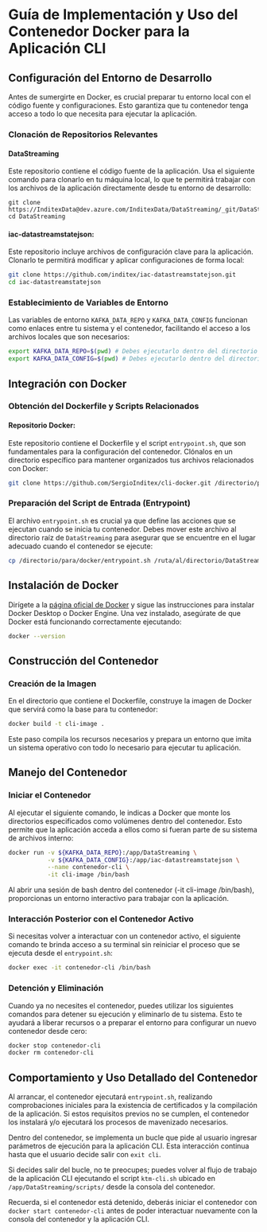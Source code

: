 # Guía de Implementación y Uso del Contenedor Docker para la Aplicación CLI

## Configuración del Entorno de Desarrollo

Antes de sumergirte en Docker, es crucial preparar tu entorno local con el código fuente y configuraciones. Esto garantiza que tu contenedor tenga acceso a todo lo que necesita para ejecutar la aplicación.

### Clonación de Repositorios Relevantes

#### DataStreaming
Este repositorio contiene el código fuente de la aplicación. Usa el siguiente comando para clonarlo en tu máquina local, lo que te permitirá trabajar con los archivos de la aplicación directamente desde tu entorno de desarrollo:

```shell
git clone https://InditexData@dev.azure.com/InditexData/DataStreaming/_git/DataStreaming
cd DataStreaming
```

#### iac-datastreamstatejson:
Este repositorio incluye archivos de configuración clave para la aplicación. Clonarlo te permitirá modificar y aplicar configuraciones de forma local:

```bash
git clone https://github.com/inditex/iac-datastreamstatejson.git
cd iac-datastreamstatejson
```
### Establecimiento de Variables de Entorno

Las variables de entorno `KAFKA_DATA_REPO` y `KAFKA_DATA_CONFIG` funcionan como enlaces entre tu sistema y el contenedor, facilitando el acceso a los archivos locales que son necesarios:

```bash
export KAFKA_DATA_REPO=$(pwd) # Debes ejecutarlo dentro del directorio DataStreaming
export KAFKA_DATA_CONFIG=$(pwd) # Debes ejecutarlo dentro del directorio iac-datastreamstatejson
```
## Integración con Docker

### Obtención del Dockerfile y Scripts Relacionados

#### Repositorio Docker:
Este repositorio contiene el Dockerfile y el script `entrypoint.sh`, que son fundamentales para la configuración del contenedor. Clónalos en un directorio específico para mantener organizados tus archivos relacionados con Docker:

```bash
git clone https://github.com/SergioInditex/cli-docker.git /directorio/para/docker
```
### Preparación del Script de Entrada (Entrypoint)

El archivo `entrypoint.sh` es crucial ya que define las acciones que se ejecutan cuando se inicia tu contenedor. Debes mover este archivo al directorio raíz de `DataStreaming` para asegurar que se encuentre en el lugar adecuado cuando el contenedor se ejecute:

```bash
cp /directorio/para/docker/entrypoint.sh /ruta/al/directorio/DataStreaming/ o ruta $KAFKA_DATA_REPO
```
## Instalación de Docker

Dirígete a la [página oficial de Docker](https://docs.docker.com/get-docker/) y sigue las instrucciones para instalar Docker Desktop o Docker Engine. Una vez instalado, asegúrate de que Docker está funcionando correctamente ejecutando:

```bash
docker --version
```

## Construcción del Contenedor

### Creación de la Imagen

En el directorio que contiene el Dockerfile, construye la imagen de Docker que servirá como la base para tu contenedor:

```bash
docker build -t cli-image .
```
Este paso compila los recursos necesarios y prepara un entorno que imita un sistema operativo con todo lo necesario para ejecutar tu aplicación.

## Manejo del Contenedor

### Iniciar el Contenedor

Al ejecutar el siguiente comando, le indicas a Docker que monte los directorios especificados como volúmenes dentro del contenedor. Esto permite que la aplicación acceda a ellos como si fueran parte de su sistema de archivos interno:

```bash
docker run -v ${KAFKA_DATA_REPO}:/app/DataStreaming \
           -v ${KAFKA_DATA_CONFIG}:/app/iac-datastreamstatejson \
           --name contenedor-cli \
           -it cli-image /bin/bash
```
Al abrir una sesión de bash dentro del contenedor (-it cli-image /bin/bash), proporcionas un entorno interactivo para trabajar con la aplicación.

### Interacción Posterior con el Contenedor Activo

Si necesitas volver a interactuar con un contenedor activo, el siguiente comando te brinda acceso a su terminal sin reiniciar el proceso que se ejecuta desde el `entrypoint.sh`:

```bash
docker exec -it contenedor-cli /bin/bash
```
### Detención y Eliminación

Cuando ya no necesites el contenedor, puedes utilizar los siguientes comandos para detener su ejecución y eliminarlo de tu sistema. Esto te ayudará a liberar recursos o a preparar el entorno para configurar un nuevo contenedor desde cero:

```bash
docker stop contenedor-cli
docker rm contenedor-cli
```
## Comportamiento y Uso Detallado del Contenedor

Al arrancar, el contenedor ejecutará `entrypoint.sh`, realizando comprobaciones iniciales para la existencia de certificados y la compilación de la aplicación. Si estos requisitos previos no se cumplen, el contenedor los instalará y/o ejecutará los procesos de mavenizado necesarios.

Dentro del contenedor, se implementa un bucle que pide al usuario ingresar parámetros de ejecución para la aplicación CLI. Esta interacción continua hasta que el usuario decide salir con `exit cli`.

Si decides salir del bucle, no te preocupes; puedes volver al flujo de trabajo de la aplicación CLI ejecutando el script `ktm-cli.sh` ubicado en `/app/DataStreaming/scripts/` desde la consola del contenedor.

Recuerda, si el contenedor está detenido, deberás iniciar el contenedor con `docker start contenedor-cli` antes de poder interactuar nuevamente con la consola del contenedor y la aplicación CLI.



